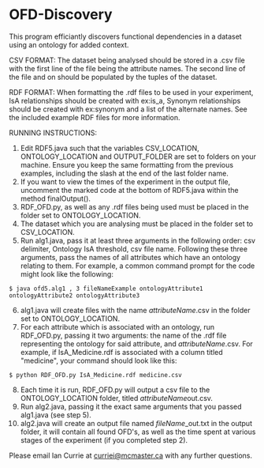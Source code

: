 # OFD-Discovery
This program efficiantly discovers functional dependencies in a dataset using an ontology for added context. 

CSV FORMAT:
  The dataset being analysed should be stored in a .csv file with the first line of the file being the attribute names. The second line of the file and on should be populated by the tuples of the dataset.
  
RDF FORMAT:
  When formatting the .rdf files to be used in your experiment, IsA relationships should be created with ex:is_a, Synonym relationships should be created with ex:synonym and a list of the alternate names.  See the included example RDF files for more information.

RUNNING INSTRUCTIONS:
  1. Edit RDF5.java such that the variables CSV_LOCATION, ONTOLOGY_LOCATION and OUTPUT_FOLDER are set to folders on your machine.  Ensure you keep the same formatting from the previous examples, including the slash at the end of the last folder name.
  2. If you want to view the times of the experiment in the output file, uncomment the marked code at the bottom of RDF5.java within the method finalOutput().
  3. RDF_OFD.py, as well as any .rdf files being used must be placed in the folder set to ONTOLOGY_LOCATION.
  4. The dataset which you are analysing must be placed in the folder set to CSV_LOCATION.
  5. Run alg1.java, pass it at least three arguments in the following order: csv delimiter, Ontology IsA threshold, csv file name.  Following these three arguments, pass the names of all attributes which have an ontology relating to them. For example, a common command prompt for the code might look like the following:
  ```
  $ java ofd5.alg1 , 3 fileNameExample ontologyAttribute1 ontologyAttribute2 ontologyAttribute3
  ```
  6. alg1.java will create files with the name *attributeName*.csv in the folder set to ONTOLOGY_LOCATION.
  7. For each attribute which is associated with an ontology, run RDF_OFD.py, passing it two arguments: the name of the .rdf file representing the ontology for said attribute, and *attributeName*.csv.  For example, if IsA_Medicine.rdf is associated with a column titled "medicine", your command should look like this:
  ```
  $ python RDF_OFD.py IsA_Medicine.rdf medicine.csv
  ```
  8. Each time it is run, RDF_OFD.py will output a csv file to the ONTOLOGY_LOCATION folder, titled *attributeName*out.csv.
  9. Run alg2.java, passing it the exact same arguments that you passed alg1.java (see step 5).
  10. alg2.java will create an output file named *fileName*_out.txt in the output folder, it will contain all found OFD's, as well as the time spent at various stages of the experiment (if you completed step 2).


Please email Ian Currie at curriei@mcmaster.ca with any further questions.
